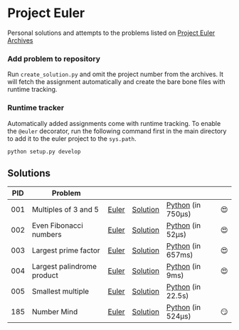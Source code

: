 # Project Euler
Personal solutions and attempts to the problems listed on [Project Euler Archives](https://projecteuler.net/archives)

### Add problem to repository
Run `create_solution.py` and omit the project number from the archives. It will fetch the assignment automatically and create the bare bone files with runtime tracking.

### Runtime tracker
Automatically added assignments come with runtime tracking. To enable the `@euler` decorator, run the following command first in the main directory to add it to the euler project to the `sys.path`.
```
python setup.py develop
```


## Solutions
| PID | Problem | | | | |
|-|-|-|-|-|-|
| 001 | Multiples of 3 and 5 | [Euler](https://projecteuler.net/problem=1) | [Solution](https://github.com/enzoblindow/project-euler/tree/master/solutions/p001) | [Python](https://github.com/enzoblindow/project-euler/blob/master/solutions/p001/__main__.py) (in 750µs) | :heart_eyes: |
| 002 | Even Fibonacci numbers | [Euler](https://projecteuler.net/problem=2) | [Solution](https://github.com/enzoblindow/project-euler/tree/master/solutions/p002) | [Python](https://github.com/enzoblindow/project-euler/blob/master/solutions/p002/__main__.py) (in 52µs) | :heart_eyes: |
| 003 | Largest prime factor | [Euler](https://projecteuler.net/problem=3) | [Solution](https://github.com/enzoblindow/project-euler/tree/master/solutions/p003) | [Python](https://github.com/enzoblindow/project-euler/blob/master/solutions/p003/__main__.py) (in 657ms) | :heart_eyes: |
| 004 | Largest palindrome product | [Euler](https://projecteuler.net/problem=4) | [Solution](https://github.com/enzoblindow/project-euler/tree/master/solutions/p004) | [Python](https://github.com/enzoblindow/project-euler/blob/master/solutions/p004/__main__.py) (in 9ms) | :heart_eyes: |
| 005 | Smallest multiple | [Euler](https://projecteuler.net/problem=5) | [Solution](https://github.com/enzoblindow/project-euler/tree/master/solutions/p005) | [Python](https://github.com/enzoblindow/project-euler/blob/master/solutions/p005/__main__.py) (in 22.5s) | |
| 185 | Number Mind | [Euler](https://projecteuler.net/problem=185) | [Solution](https://github.com/enzoblindow/project-euler/tree/master/solutions/p185) | [Python](https://github.com/enzoblindow/project-euler/blob/master/solutions/p185/__main__.py) (in 524µs) | :smirk: |




